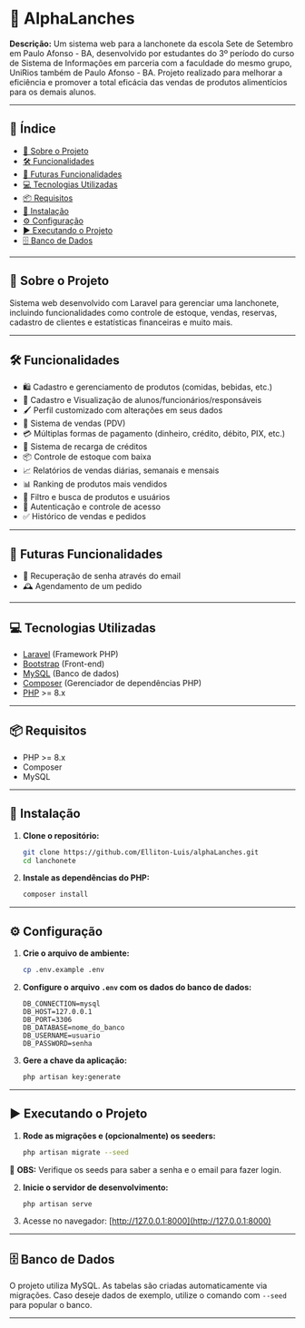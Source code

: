# 🍔 AlphaLanches

**Descrição:**
Um sistema web para a lanchonete da escola Sete de Setembro em Paulo Afonso - BA, desenvolvido por estudantes do 3º período do curso de Sistema de Informações em parceria com a faculdade do mesmo grupo, UniRios também de Paulo Afonso - BA. Projeto realizado para melhorar a eficiência e promover a total eficácia das vendas de produtos alimentícios para os demais alunos.

---

## 📜 Índice

* [🚀 Sobre o Projeto](#-sobre-o-projeto)
* [🛠 Funcionalidades](#-funcionalidades)
* [📅 Futuras Funcionalidades](#-futuras-funcionalidades)
* [💻 Tecnologias Utilizadas](#-tecnologias-utilizadas)
* [📦 Requisitos](#-requisitos)
* [🔧 Instalação](#-instalação)
* [⚙️ Configuração](#️-configuração)
* [▶️ Executando o Projeto](#️-executando-o-projeto)
* [🗄️ Banco de Dados](#️-banco-de-dados)

---

## 🚀 Sobre o Projeto

Sistema web desenvolvido com Laravel para gerenciar uma lanchonete, incluindo funcionalidades como controle de estoque, vendas, reservas, cadastro de clientes e estatísticas financeiras e muito mais.

---

## 🛠 Funcionalidades

* 🛍️ Cadastro e gerenciamento de produtos (comidas, bebidas, etc.)
* 👤 Cadastro e Visualização de alunos/funcionários/responsáveis
* 🖌️ Perfil customizado com alterações em seus dados
* 🛒 Sistema de vendas (PDV)
* 💳 Múltiplas formas de pagamento (dinheiro, crédito, débito, PIX, etc.)
* 🏧 Sistema de recarga de créditos
* 📦 Controle de estoque com baixa
* 📈 Relatórios de vendas diárias, semanais e mensais
* 📊 Ranking de produtos mais vendidos
* 🔎 Filtro e busca de produtos e usuários
* 🔐 Autenticação e controle de acesso
* ✅ Histórico de vendas e pedidos

---

## 📅 Futuras Funcionalidades

* 🔑 Recuperação de senha através do email
* 🕰️ Agendamento de um pedido

---

## 💻 Tecnologias Utilizadas

* [Laravel](https://laravel.com/) (Framework PHP)
* [Bootstrap](https://getbootstrap.com/) (Front-end)
* [MySQL](https://www.mysql.com/) (Banco de dados)
* [Composer](https://getcomposer.org/) (Gerenciador de dependências PHP)
* [PHP](https://www.php.net/) >= 8.x

---

## 📦 Requisitos

* PHP >= 8.x
* Composer
* MySQL

---

## 🔧 Instalação

1. **Clone o repositório:**

   ```bash
   git clone https://github.com/Elliton-Luis/alphaLanches.git
   cd lanchonete
   ```

2. **Instale as dependências do PHP:**

   ```bash
   composer install
   ```
---

## ⚙️ Configuração

1. **Crie o arquivo de ambiente:**

   ```bash
   cp .env.example .env
   ```

2. **Configure o arquivo `.env` com os dados do banco de dados:**

   ```
   DB_CONNECTION=mysql
   DB_HOST=127.0.0.1
   DB_PORT=3306
   DB_DATABASE=nome_do_banco
   DB_USERNAME=usuario
   DB_PASSWORD=senha
   ```

3. **Gere a chave da aplicação:**

   ```bash
   php artisan key:generate
   ```

---

## ▶️ Executando o Projeto

1. **Rode as migrações e (opcionalmente) os seeders:**

   ```bash
   php artisan migrate --seed
   ```
🚨 **OBS:** Verifique os seeds para saber a senha e o email para fazer login.

2. **Inicie o servidor de desenvolvimento:**

   ```bash
   php artisan serve
   ```

3. Acesse no navegador:
   [http://127.0.0.1:8000](http://127.0.0.1:8000)

---

## 🗄️ Banco de Dados

O projeto utiliza MySQL. As tabelas são criadas automaticamente via migrações. Caso deseje dados de exemplo, utilize o comando com `--seed` para popular o banco.

---
